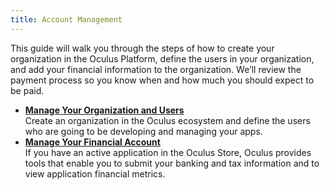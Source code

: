 ```yaml
---
title: Account Management
---
```


This guide will walk you through the steps of how to create your organization in the Oculus Platform, define the users in your organization, and add your financial information to the organization. We’ll review the payment process so you know when and how much you should expect to be paid.

* **[Manage Your Organization and Users](/distribute/latest/concepts/publish-account-management-intro/)**  
Create an organization in the Oculus ecosystem and define the users who are going to be developing and managing your apps. 
* **[Manage Your Financial Account](/distribute/latest/concepts/publish-account-management-bank-tax/)**  
If you have an active application in the Oculus Store, Oculus provides tools that enable you to submit your banking and tax information and to view application financial metrics.

